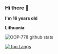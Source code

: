 ### Hi there 👋

**I'm 16 years old**

**Lithuania**

![OOP-778 github stats](https://github-readme-stats.vercel.app/api?username=OOP-778&show_icons=true&theme=radical)

[![Top Langs](https://github-readme-stats.vercel.app/api/top-langs/?username=OOP-778&layout=compact&theme=radical)](https://github.com/anuraghazra/github-readme-stats)

<!--
**OOP-778/OOP-778** is a ✨ _special_ ✨ repository because its `README.md` (this file) appears on your GitHub profile.

Here are some ideas to get you started:

- 🔭 I’m currently working on ...
- 🌱 I’m currently learning ...
- 👯 I’m looking to collaborate on ...
- 🤔 I’m looking for help with ...
- 💬 Ask me about ...
- 📫 How to reach me: ...
- 😄 Pronouns: ...
- ⚡ Fun fact: ...
-->
